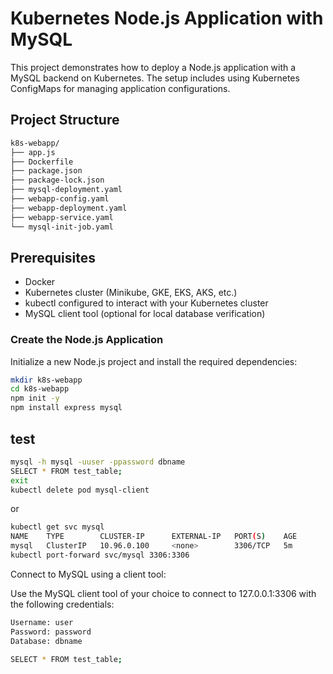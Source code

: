 # Kubernetes Node.js Application with MySQL

This project demonstrates how to deploy a Node.js application with a MySQL backend on Kubernetes. The setup includes using Kubernetes ConfigMaps for managing application configurations.

## Project Structure
```sh
k8s-webapp/
├── app.js
├── Dockerfile
├── package.json
├── package-lock.json
├── mysql-deployment.yaml
├── webapp-config.yaml
├── webapp-deployment.yaml
├── webapp-service.yaml
└── mysql-init-job.yaml
```

## Prerequisites

- Docker
- Kubernetes cluster (Minikube, GKE, EKS, AKS, etc.)
- kubectl configured to interact with your Kubernetes cluster
- MySQL client tool (optional for local database verification)



###  Create the Node.js Application

Initialize a new Node.js project and install the required dependencies:

```sh
mkdir k8s-webapp
cd k8s-webapp
npm init -y
npm install express mysql

```

## test
```sh
mysql -h mysql -uuser -ppassword dbname
SELECT * FROM test_table;
exit
kubectl delete pod mysql-client
```
or
```sh
kubectl get svc mysql
NAME    TYPE        CLUSTER-IP      EXTERNAL-IP   PORT(S)    AGE
mysql   ClusterIP   10.96.0.100     <none>        3306/TCP   5m
kubectl port-forward svc/mysql 3306:3306
```
Connect to MySQL using a client tool:

Use the MySQL client tool of your choice to connect to 127.0.0.1:3306 with the following credentials:
```sh
Username: user
Password: password
Database: dbname

SELECT * FROM test_table;
```

